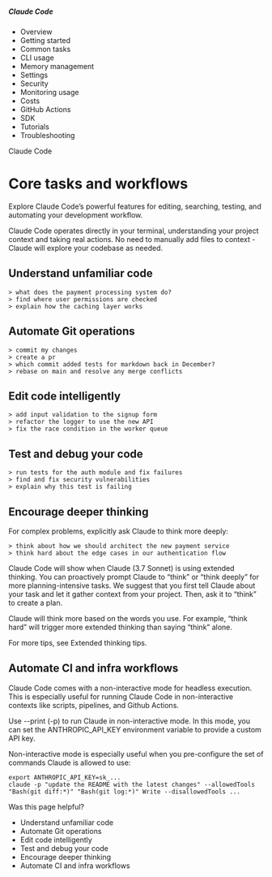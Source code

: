 ##### Claude Code

- Overview
- Getting started
- Common tasks
- CLI usage
- Memory management
- Settings
- Security
- Monitoring usage
- Costs
- GitHub Actions
- SDK
- Tutorials
- Troubleshooting

Claude Code

# Core tasks and workflows

Explore Claude Code’s powerful features for editing, searching, testing, and automating your development workflow.

Claude Code operates directly in your terminal, understanding your project context and taking real actions. No need to manually add files to context - Claude will explore your codebase as needed.

## ​Understand unfamiliar code

```
> what does the payment processing system do?
> find where user permissions are checked
> explain how the caching layer works
```

## ​Automate Git operations

```
> commit my changes
> create a pr
> which commit added tests for markdown back in December?
> rebase on main and resolve any merge conflicts
```

## ​Edit code intelligently

```
> add input validation to the signup form
> refactor the logger to use the new API
> fix the race condition in the worker queue
```

## ​Test and debug your code

```
> run tests for the auth module and fix failures
> find and fix security vulnerabilities
> explain why this test is failing
```

## ​Encourage deeper thinking

For complex problems, explicitly ask Claude to think more deeply:

```
> think about how we should architect the new payment service
> think hard about the edge cases in our authentication flow
```

Claude Code will show when Claude (3.7 Sonnet) is using extended thinking. You can proactively prompt Claude to “think” or “think deeply” for more planning-intensive tasks. We suggest that you first tell Claude about your task and let it gather context from your project. Then, ask it to “think” to create a plan.

Claude will think more based on the words you use. For example, “think hard” will trigger more extended thinking than saying “think” alone.

For more tips, see Extended thinking tips.

## ​Automate CI and infra workflows

Claude Code comes with a non-interactive mode for headless execution. This is especially useful for running Claude Code in non-interactive contexts like scripts, pipelines, and Github Actions.

Use --print (-p) to run Claude in non-interactive mode. In this mode, you can set the ANTHROPIC\_API\_KEY environment variable to provide a custom API key.

Non-interactive mode is especially useful when you pre-configure the set of commands Claude is allowed to use:

```
export ANTHROPIC_API_KEY=sk_...
claude -p "update the README with the latest changes" --allowedTools "Bash(git diff:*)" "Bash(git log:*)" Write --disallowedTools ...
```

Was this page helpful?

- Understand unfamiliar code
- Automate Git operations
- Edit code intelligently
- Test and debug your code
- Encourage deeper thinking
- Automate CI and infra workflows